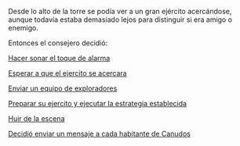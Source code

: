 Desde lo alto de la torre se podía ver a un gran ejército acercándose, aunque
todavía estaba demasiado lejos para distinguir si era amigo o enemigo.

Entonces el consejero decidió:

[Hacer sonar el toque de alarma](alarma/alarma.md)

[Esperar a que el ejercito se acercara](espera/espera.md)

[Enviar un equipo de exploradores](exploradores/exploradores.md)

[Preparar su ejercito y ejecutar la estrategia establecida](estrategia/estrategia.md)

[Huir de la escena](huida/huida.md)

[Decidió enviar un mensaje a cada habitante de Canudos](miedo/miedo.md)